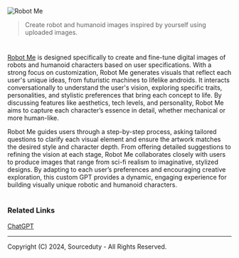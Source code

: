 ![Robot Me](https://github.com/user-attachments/assets/2a70cbc4-a17e-4bfd-8421-dc5b182568ee)

> Create robot and humanoid images inspired by yourself using uploaded images.
#

[Robot Me](https://chatgpt.com/g/g-GksvKsva8-robot-me) is designed specifically to create and fine-tune digital images of robots and humanoid characters based on user specifications. With a strong focus on customization, Robot Me generates visuals that reflect each user's unique ideas, from futuristic machines to lifelike androids. It interacts conversationally to understand the user's vision, exploring specific traits, personalities, and stylistic preferences that bring each concept to life. By discussing features like aesthetics, tech levels, and personality, Robot Me aims to capture each character’s essence in detail, whether mechanical or more human-like.

Robot Me guides users through a step-by-step process, asking tailored questions to clarify each visual element and ensure the artwork matches the desired style and character depth. From offering detailed suggestions to refining the vision at each stage, Robot Me collaborates closely with users to produce images that range from sci-fi realism to imaginative, stylized designs. By adapting to each user’s preferences and encouraging creative exploration, this custom GPT provides a dynamic, engaging experience for building visually unique robotic and humanoid characters.

#
### Related Links

[ChatGPT](https://github.com/sourceduty/ChatGPT)

***
Copyright (C) 2024, Sourceduty - All Rights Reserved.
